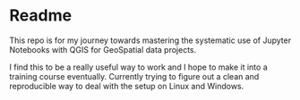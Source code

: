 # Readme

This repo is for my journey towards mastering the systematic use of Jupyter Notebooks with QGIS for GeoSpatial data projects. 

I find this to be a really useful way to work and I hope to make it into a training course eventually.  Currently trying to figure out a clean and reproducible way to deal with the setup on Linux and Windows.